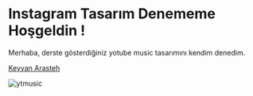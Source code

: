 # Instagram Tasarım Denememe Hoşgeldin !

Merhaba, derste gösterdiğiniz yotube music tasarımını kendim denedim.






[Keyvan Arasteh](https://github.com/keyvanarasteh)













![ytmusic](https://github.com/Talhak10/instagram-sample/assets/148802534/d8d38b46-cd30-4c9b-b4a3-e861b87ad8ec)
